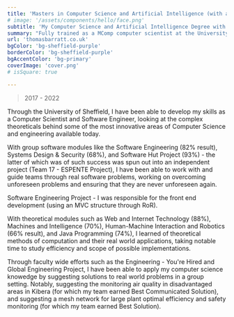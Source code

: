 ```yaml
---
title: 'Masters in Computer Science and Artificial Intelligence (with a Year in Industry)'
# image: '/assets/components/hello/face.png'
subtitle: 'My Computer Science and Artificial Intelligence Degree with Integrated Masters.'
summary: "Fully trained as a MComp computer scientist at the University of Sheffield, one of the country's top 25 universities for Computer Science, and one of the top 100 universities in the world."
url: 'thomasbarratt.co.uk'
bgColor: 'bg-sheffield-purple'
borderColor: 'bg-sheffield-purple'
bgAccentColor: 'bg-primary'
coverImage: 'cover.png'
# isSquare: true

---
```


> 2017 - 2022

Through the University of Sheffield, I have been able to develop my skills as a Computer Scientist and Software Engineer, looking at the complex theoreticals behind some of the most innovative areas of Computer Science and engineering available today.

With group software modules like the Software Engineering (82% result), Systems Design & Security (68%), and Software Hut Project (93%) - the latter of which was of such success was spun out into an independent project (Team 17 - ESPENTE Project), I have been able to work with and guide teams through real software problems, working on overcoming unforeseen problems and ensuring that they are never unforeseen again.

Software Engineering Project - I was responsible for the front end development (using an MVC structure through RoR).

With theoretical modules such as Web and Internet Technology (88%), Machines and Intelligence (70%), Human-Machine Interaction and Robotics (66% result), and Java Programming (74%), I learned of theoretical methods of computation and their real world applications, taking notable time to study efficiency and scope of possible implementations.

Through faculty wide efforts such as the Engineering - You're Hired and Global Engineering Project, I have been able to apply my computer science knowedge by suggesting solutions to real world problems in a group setting. Notably, suggesting the monitoring air quality in disadvantaged areas in Kibera (for which my team earned Best Communicated Solution), and suggesting a mesh network for large plant optimal efficiency and safety monitoring (for which my team earned Best Solution).